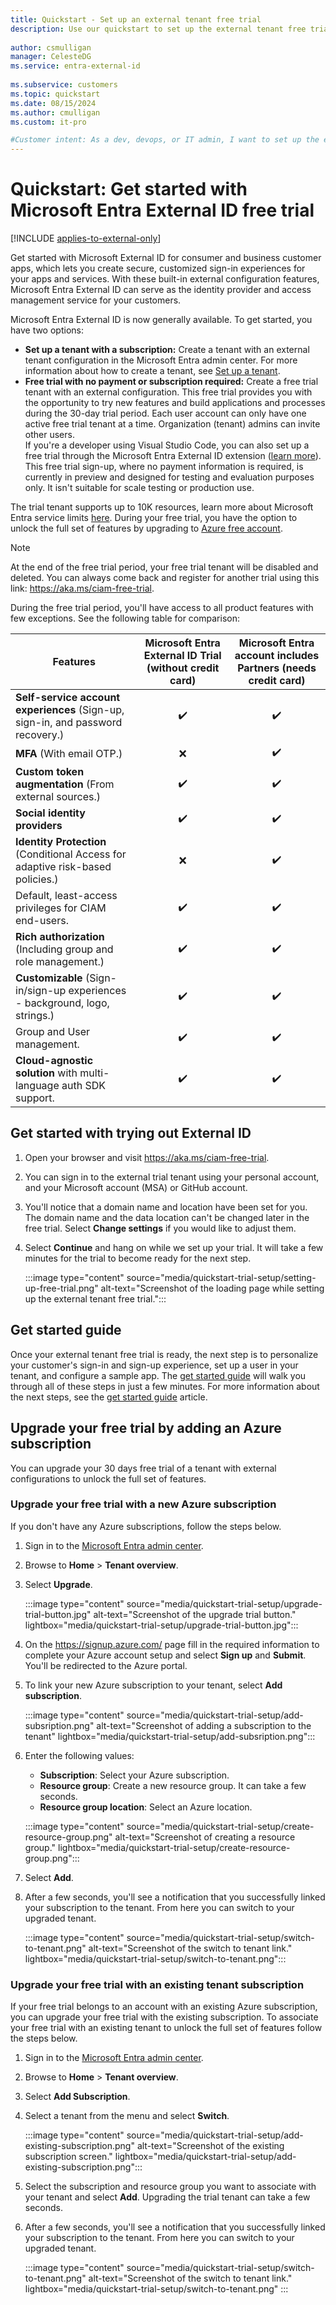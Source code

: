 ```yaml
---
title: Quickstart - Set up an external tenant free trial
description: Use our quickstart to set up the external tenant free trial.
 
author: csmulligan
manager: CelesteDG
ms.service: entra-external-id
 
ms.subservice: customers
ms.topic: quickstart
ms.date: 08/15/2024
ms.author: cmulligan
ms.custom: it-pro

#Customer intent: As a dev, devops, or IT admin, I want to set up the external tenant free trial.
---
```

# Quickstart: Get started with Microsoft Entra External ID free trial

[!INCLUDE [applies-to-external-only](../includes/applies-to-external-only.md)]

Get started with Microsoft External ID for consumer and business customer apps, which lets you create secure, customized sign-in experiences for your apps and services. With these built-in external configuration features, Microsoft Entra External ID can serve as the identity provider and access management service for your customers.

Microsoft Entra External ID is now generally available. To get started, you have two options:

- **Set up a tenant with a subscription:** Create a tenant with an external tenant configuration in the Microsoft Entra admin center. For more information about how to create a tenant, see [Set up a tenant](quickstart-tenant-setup.md).
- **Free trial with no payment or subscription required:** Create a free trial tenant with an external configuration. This free trial provides you with the opportunity to try new features and build applications and processes during the 30-day trial period.  Each user account can only have one active free trial tenant at a time. Organization (tenant) admins can invite other users.  
If you're a developer using Visual Studio Code, you can also set up a free trial through the Microsoft Entra External ID extension ([learn more](visual-studio-code-extension.md)).  
This free trial sign-up, where no payment information is required, is currently in preview and designed for testing and evaluation purposes only. It isn't suitable for scale testing or production use.

The trial tenant supports up to 10K resources, learn more about Microsoft Entra service limits [here](~/identity/users/directory-service-limits-restrictions.md). During your free trial, you have the option to unlock the full set of features by upgrading to [Azure free account](https://azure.microsoft.com/free/).

   > [!NOTE]
   > At the end of the free trial period, your free trial tenant will be disabled and deleted. You can always come back and register for another trial using this link: https://aka.ms/ciam-free-trial. 
    
During the free trial period, you'll have access to all product features with few exceptions. See the following table for comparison: 

|  Features | Microsoft Entra External ID Trial (without credit card) | Microsoft Entra account includes Partners (needs credit card)  | 
|----------|:-----------:|:------------:|
| **Self-service account experiences** (Sign-up, sign-in, and password recovery.)   | :heavy_check_mark: |  :heavy_check_mark:  | 
| **MFA** (With email OTP.)  | :x: |  :heavy_check_mark:  |  
| **Custom token augmentation** (From external sources.) |  :heavy_check_mark: |  :heavy_check_mark:  |
| **Social identity providers**   |  :heavy_check_mark: |  :heavy_check_mark:  |
| **Identity Protection** (Conditional Access for adaptive risk-based policies.)  | :x: |  :heavy_check_mark:  |
| Default, least-access privileges for CIAM end-users. |  :heavy_check_mark: |  :heavy_check_mark:  |
| **Rich authorization** (Including group and role management.)  |  :heavy_check_mark: |  :heavy_check_mark:  | 
| **Customizable** (Sign-in/sign-up experiences - background, logo, strings.) |  :heavy_check_mark: |  :heavy_check_mark:  |
| Group and User management. |  :heavy_check_mark: |  :heavy_check_mark:  |
| **Cloud-agnostic solution** with multi-language auth SDK support.  |  :heavy_check_mark: |  :heavy_check_mark:  | 

## Get started with trying out External ID

1. Open your browser and visit <a href="https://aka.ms/ciam-free-trial?wt.mc_id=ciamcustomertenantfreetrial_linkclick_content_cnl" target="_blank">https://aka.ms/ciam-free-trial</a>.
1. You can sign in to the external trial tenant using your personal account, and your Microsoft account (MSA) or GitHub account.  
1. You'll notice that a domain name and location have been set for you. The domain name and the data location can't be changed later in the free trial. Select **Change settings** if you would like to adjust them.
1. Select **Continue** and hang on while we set up your trial. It will take a few minutes for the trial to become ready for the next step.

    :::image type="content" source="media/quickstart-trial-setup/setting-up-free-trial.png" alt-text="Screenshot of the loading page while setting up the external tenant free trial."::: 

## Get started guide

Once your external tenant free trial is ready, the next step is to personalize your customer's sign-in and sign-up experience, set up a user in your tenant, and configure a sample app. The [get started guide](https://aka.ms/ciam/free-trial-hero) will walk you through all of these steps in just a few minutes. For more information about the next steps, see the [get started guide](quickstart-get-started-guide.md) article. 

## Upgrade your free trial by adding an Azure subscription

You can upgrade your 30 days free trial of a tenant with external configurations to unlock the full set of features. 

### Upgrade your free trial with a new Azure subscription

If you don't have any Azure subscriptions, follow the steps below.

1. Sign in to the [Microsoft Entra admin center](https://entra.microsoft.com). 
1. Browse to **Home** > **Tenant overview**. 
1. Select **Upgrade**.

    :::image type="content" source="media/quickstart-trial-setup/upgrade-trial-button.jpg" alt-text="Screenshot of the upgrade trial button." lightbox="media/quickstart-trial-setup/upgrade-trial-button.jpg"::: 

1. On the https://signup.azure.com/ page fill in the required information to complete your Azure account setup and select **Sign up** and **Submit**. You'll be redirected to the Azure portal.
1. To link your new Azure subscription to your tenant, select **Add subscription**.

    :::image type="content" source="media/quickstart-trial-setup/add-subsription.png" alt-text="Screenshot of adding a subscription to the tenant" lightbox="media/quickstart-trial-setup/add-subsription.png"::: 

1. Enter the following values:

   - **Subscription**: Select your Azure subscription.
   - **Resource group**: Create a new resource group. It can take a few seconds.
   - **Resource group location**: Select an Azure location.

    :::image type="content" source="media/quickstart-trial-setup/create-resource-group.png" alt-text="Screenshot of creating a resource group." lightbox="media/quickstart-trial-setup/create-resource-group.png"::: 

1. Select **Add**. 
1. After a few seconds, you'll see a notification that you successfully linked your subscription to the tenant. From here you can switch to your upgraded tenant. 

    :::image type="content" source="media/quickstart-trial-setup/switch-to-tenant.png" alt-text="Screenshot of the switch to tenant link." lightbox="media/quickstart-trial-setup/switch-to-tenant.png":::


### Upgrade your free trial with an existing tenant subscription

If your free trial belongs to an account with an existing Azure subscription, you can upgrade your free trial with the existing subscription. To associate your free trial with an existing tenant to unlock the full set of features follow the steps below.

1. Sign in to the [Microsoft Entra admin center](https://entra.microsoft.com). 
1. Browse to **Home** > **Tenant overview**. 
1. Select **Add Subscription**.
1. Select a tenant from the menu and select **Switch**.

    :::image type="content" source="media/quickstart-trial-setup/add-existing-subscription.png" alt-text="Screenshot of the existing subscription screen." lightbox="media/quickstart-trial-setup/add-existing-subscription.png"::: 

1. Select the subscription and resource group you want to associate with your tenant and select **Add**. Upgrading the trial tenant can take a few seconds.
1. After a few seconds, you'll see a notification that you successfully linked your subscription to the tenant. From here you can switch to your upgraded tenant. 

    :::image type="content" source="media/quickstart-trial-setup/switch-to-tenant.png" alt-text="Screenshot of the switch to tenant link." lightbox="media/quickstart-trial-setup/switch-to-tenant.png" :::

